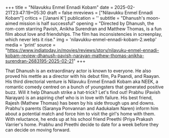 +++
title = "Nilavukku Enmel Ennadi Kobam"
date = 2025-02-21T23:47:19+05:30
draft = false
mreviews = ["Nilavukku Enmel Ennadi Kobam"]
critics = ['Janani K']
publication = ''
subtitle = "Dhanush's moon-aimed mission is half successful"
opening = "Directed by Dhanush, the rom-com starring Pavish, Anikha Surendran and Matthew Thomas, is a fun film about love and friendships. The film has inconsistencies in screenplay, which never lets it rise."
img = 'nilavukku-enmel-ennadi-kobam-2.webp'
media = 'print'
source = "https://www.indiatoday.in/movies/reviews/story/nilavuku-enmel-ennadi-kobam-review-dhanush-pavish-narayan-mathew-thomas-anikha-surendran-2683195-2025-02-21"
+++

That Dhanush is an extraordinary actor is known to everyone. He also proved his mettle as a director with his debut film, Pa Paandi, and Raayan. His third directorial venture is Nilavuku Enmel Ennadi Kobam aka NEEK, a romantic comedy centred on a bunch of youngsters that generated positive buzz. Will it help Dhanush strike a hat-trick? Let's find out! Prabhu (Pavish Narayan) is an aspiring chef who is in love with failure. His best friend, Rajesh (Mathew Thomas) has been by his side through ups and downs. Prabhu's parents (Saranya Ponvannan and Aadukalam Naren) inform him about a potential match and force him to visit the girl's home with them. With reluctance, he ends up at his school friend Preethi (Priya Prakash Varrier's home. Prabhu and Preethi decide to date for a week before they can decide on moving forward.
